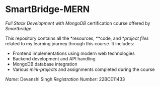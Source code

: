 # SmartBridge-MERN
*Full Stack Development with MongoDB* certification course offered by *Smartbridge*.

This repository contains all the *resources, **code, and **project files* related to my learning journey through this course. It includes:

- Frontend implementations using modern web technologies 
- Backend development and API handling
- MongoDB database integration
- Various *mini-projects* and assignments completed during the course 

*Name:* Devanshi Singh
*Registration Number:* 22BCE11433
